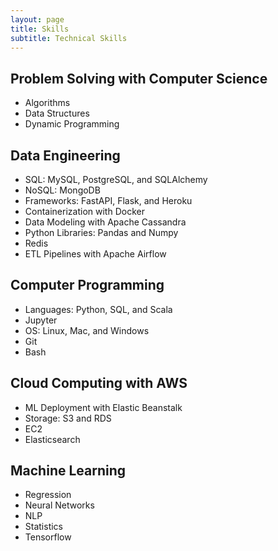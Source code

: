 ```yaml
---
layout: page
title: Skills
subtitle: Technical Skills
---
```


## Problem Solving with Computer Science

* Algorithms
* Data Structures
* Dynamic Programming

## Data Engineering

* SQL: MySQL, PostgreSQL, and SQLAlchemy
* NoSQL: MongoDB
* Frameworks: FastAPI, Flask, and Heroku
* Containerization with Docker
* Data Modeling with Apache Cassandra
* Python Libraries: Pandas and Numpy
* Redis
* ETL Pipelines with Apache Airflow

## Computer Programming

* Languages: Python, SQL, and Scala
* Jupyter
* OS: Linux, Mac, and Windows
* Git 
* Bash

## Cloud Computing with AWS

* ML Deployment with Elastic Beanstalk
* Storage: S3 and RDS
* EC2
* Elasticsearch

## Machine Learning

* Regression
* Neural Networks
* NLP
* Statistics
* Tensorflow

